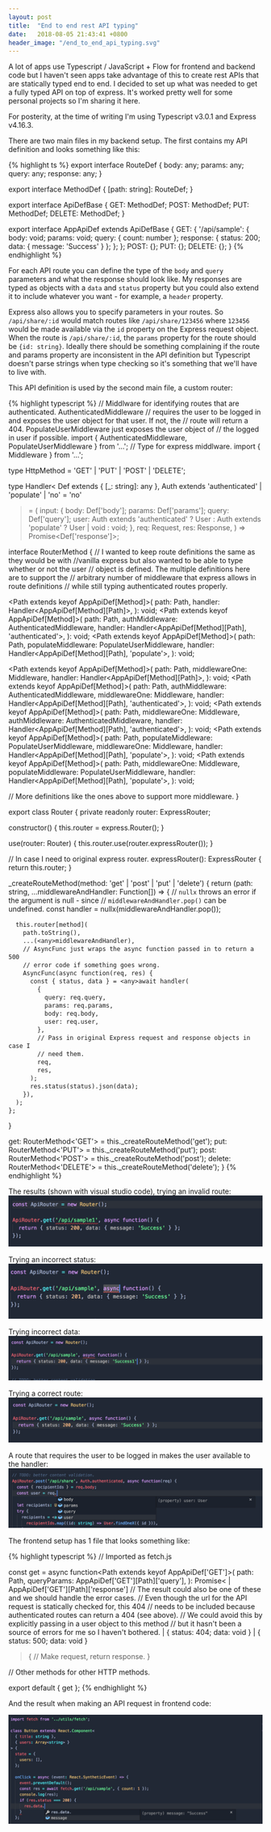 ```yaml
---
layout: post
title:  "End to end rest API typing"
date:   2018-08-05 21:43:41 +0800
header_image: "/end_to_end_api_typing.svg"
---
```


A lot of apps use Typescript / JavaScript + Flow for frontend and backend code but I haven't seen apps take advantage of this to create rest APIs that are statically typed end to end. I decided to set up what was needed to get a fully typed API on top of express. It's worked pretty well for some personal projects so I'm sharing it here.

<!-- read more -->

For posterity, at the time of writing I'm using Typescript v3.0.1 and Express v4.16.3.

There are two main files in my backend setup. The first contains my API definition and looks something like this:

{% highlight ts %}
export interface RouteDef {
  body: any;
  params: any;
  query: any;
  response: any;
}

export interface MethodDef {
  [path: string]: RouteDef;
}

export interface ApiDefBase {
  GET: MethodDef;
  POST: MethodDef;
  PUT: MethodDef;
  DELETE: MethodDef;
}

export interface AppApiDef extends ApiDefBase {
  GET: {
    '/api/sample': {
      body: void;
      params: void;
      query: { count: number };
      response: { status: 200; data: { message: 'Success' } };
    };
  };
  POST: {};
  PUT: {};
  DELETE: {};
}
{% endhighlight %}

For each API route you can define the type of the `body` and `query` parameters and what the response should look like. My responses are typed as objects with a `data` and `status` property but you could also extend it to include whatever you want - for example, a `header` property. 

Express also allows you to specify parameters in your routes. So `/api/share/:id` would match routes like `/api/share/123456` where `123456` would be made available via the `id` property on the Express request object. When the route is `/api/share/:id`, the `params` property for the route should be `{id: string}`. Ideally there should be something complaining if the route and params property are inconsistent in the API definition but Typescript doesn't parse strings when type checking so it's something that we'll have to live with.

This API definition is used by the second main file, a custom router:

{% highlight typescript %}
// Middlware for identifying routes that are authenticated. AuthenticatedMiddleware
// requires the user to be logged in and exposes the user object for that user. If not, the 
// route will return a 404. PopulateUserMiddleware just exposes the user object of 
// the logged in user if possible.
import { AuthenticatedMiddleware, PopulateUserMiddleware } from '...';
// Type for express middlware.
import { Middleware } from '...';
 
type HttpMethod = 'GET' | 'PUT' | 'POST' | 'DELETE';

type Handler<
  Def extends { [_: string]: any },
  Auth extends 'authenticated' | 'populate' | 'no' = 'no'
> = (
  input: {
    body: Def['body'];
    params: Def['params'];
    query: Def['query'];
    user: Auth extends 'authenticated'
      ? User
      : Auth extends 'populate' ? User | void : void;
  },
  req: Request,
  res: Response,
) => Promise<Def['response']>;

interface RouterMethod<Method extends HttpMethod> {
  // I wanted to keep route definitions the same as they would be with 
  //vanilla express but also wanted to be able to type whether or not the user 
  // object is defined. The multiple definitions here are to support the 
  // arbitrary number of middleware that express allows in route definitions 
  // while still typing authenticated routes properly.

  <Path extends keyof AppApiDef[Method]>(
    path: Path,
    handler: Handler<AppApiDef[Method][Path]>,
  ): void;
  <Path extends keyof AppApiDef[Method]>(
    path: Path,
    authMiddleware: AuthenticatedMiddleware,
    handler: Handler<AppApiDef[Method][Path], 'authenticated'>,
  ): void;
  <Path extends keyof AppApiDef[Method]>(
    path: Path,
    populateMiddleware: PopulateUserMiddleware,
    handler: Handler<AppApiDef[Method][Path], 'populate'>,
  ): void;

  <Path extends keyof AppApiDef[Method]>(
    path: Path,
    middlewareOne: Middleware,
    handler: Handler<AppApiDef[Method][Path]>,
  ): void;
  <Path extends keyof AppApiDef[Method]>(
    path: Path,
    authMiddleware: AuthenticatedMiddleware,
    middlewareOne: Middleware,
    handler: Handler<AppApiDef[Method][Path], 'authenticated'>,
  ): void;
  <Path extends keyof AppApiDef[Method]>(
    path: Path,
    middlewareOne: Middleware,
    authMiddleware: AuthenticatedMiddleware,
    handler: Handler<AppApiDef[Method][Path], 'authenticated'>,
  ): void;
  <Path extends keyof AppApiDef[Method]>(
    path: Path,
    populateMiddleware: PopulateUserMiddleware,
    middlewareOne: Middleware,
    handler: Handler<AppApiDef[Method][Path], 'populate'>,
  ): void;
  <Path extends keyof AppApiDef[Method]>(
    path: Path,
    middlewareOne: Middleware,
    populateMiddleware: PopulateUserMiddleware,
    handler: Handler<AppApiDef[Method][Path], 'populate'>,
  ): void;
  
  // More definitions like the ones above to support more middleware.
}

export class Router {
  private readonly router: ExpressRouter;

  constructor() {
    this.router = express.Router();
  }

  use(router: Router) {
    this.router.use(router.expressRouter());
  }

  // In case I need to original express router.
  expressRouter(): ExpressRouter {
    return this.router;
  }

  _createRouteMethod(method: 'get' | 'post' | 'put' | 'delete') {
    return (path: string, ...middlewareAndHandler: Function[]) => {
      // `nullx` throws an error if the argument is null - since 
      // `middlewareAndHandler.pop()` can be undefined.
      const handler = nullx(middlewareAndHandler.pop());

      this.router[method](
        path.toString(),
        ...(<any>middlewareAndHandler),
        // AsyncFunc just wraps the async function passed in to return a 500 
        // error code if something goes wrong.
        AsyncFunc(async function(req, res) {
          const { status, data } = <any>await handler(
            {
              query: req.query,
              params: req.params,
              body: req.body,
              user: req.user,
            },
            // Pass in original Express request and response objects in case I 
            // need them.
            req,
            res,
          );
          res.status(status).json(data);
        }),
      );
    };
  }

  get: RouterMethod<'GET'> = this._createRouteMethod('get');
  put: RouterMethod<'PUT'> = this._createRouteMethod('put');
  post: RouterMethod<'POST'> = this._createRouteMethod('post');
  delete: RouterMethod<'DELETE'> = this._createRouteMethod('delete');
}
{% endhighlight %}


The results (shown with visual studio code), trying an invalid route:
![Incorrect route](/assets/img/end_to_end_api_typing/incorrect_route.png)

Trying an incorrect status:
![Incorrect status](/assets/img/end_to_end_api_typing/incorrect_status.png)

Trying incorrect data:
![Incorrect response data](/assets/img/end_to_end_api_typing/incorrect_data.png)

Trying a correct route:
![Correct](/assets/img/end_to_end_api_typing/correct.png)

A route that requires the user to be logged in makes the user available to the handler:
![Authenticated route](/assets/img/end_to_end_api_typing/authenticated_route.png)


The frontend setup has 1 file that looks something like:

{% highlight typescript %}
// Imported as fetch.js

const get = async function<Path extends keyof AppApiDef['GET']>(
  path: Path,
  queryParams: AppApiDef['GET'][Path]['query'],
): Promise<
  | AppApiDef['GET'][Path]['response']
  // The result could also be one of these and we should handle the error cases.
  // Even though the url for the API request is statically checked for, this 404 
  // needs to be included because authenticated routes can return a 404 (see above). 
  // We could avoid this by explicitly passing in a user object to this method 
  // but it hasn't been a source of errors for me so I haven't bothered.
  | { status: 404; data: void }
  | { status: 500; data: void }
> {
  // Make request, return response.
}

// Other methods for other HTTP methods.

export default { get };
{% endhighlight %}

And the result when making an API request in frontend code:

![End result](/assets/img/end_to_end_api_typing/end_result.png)



